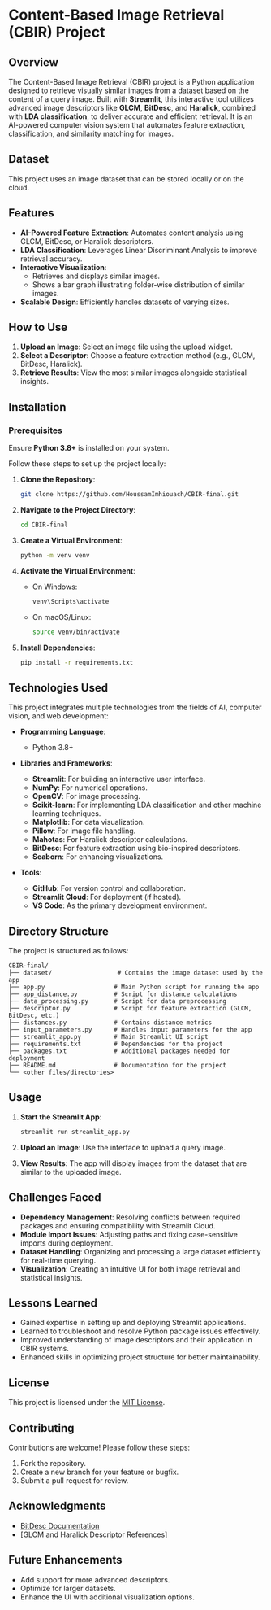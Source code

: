 # Content-Based Image Retrieval (CBIR) Project

## Overview

The Content-Based Image Retrieval (CBIR) project is a Python application designed to retrieve visually similar images from a dataset based on the content of a query image. Built with **Streamlit**, this interactive tool utilizes advanced image descriptors like **GLCM**, **BitDesc**, and **Haralick**, combined with **LDA classification**, to deliver accurate and efficient retrieval. It is an AI-powered computer vision system that automates feature extraction, classification, and similarity matching for images.

## Dataset

This project uses an image dataset that can be stored locally or on the cloud.

## Features

- **AI-Powered Feature Extraction**: Automates content analysis using GLCM, BitDesc, or Haralick descriptors.
- **LDA Classification**: Leverages Linear Discriminant Analysis to improve retrieval accuracy.
- **Interactive Visualization**:
  - Retrieves and displays similar images.
  - Shows a bar graph illustrating folder-wise distribution of similar images.
- **Scalable Design**: Efficiently handles datasets of varying sizes.

## How to Use

1. **Upload an Image**: Select an image file using the upload widget.
2. **Select a Descriptor**: Choose a feature extraction method (e.g., GLCM, BitDesc, Haralick).
3. **Retrieve Results**: View the most similar images alongside statistical insights.

## Installation

### Prerequisites

Ensure **Python 3.8+** is installed on your system.

Follow these steps to set up the project locally:

1. **Clone the Repository**:

   ```bash
   git clone https://github.com/HoussamImhiouach/CBIR-final.git
   ```

2. **Navigate to the Project Directory**:

   ```bash
   cd CBIR-final
   ```

3. **Create a Virtual Environment**:

   ```bash
   python -m venv venv
   ```

4. **Activate the Virtual Environment**:

   - On Windows:
     ```bash
     venv\Scripts\activate
     ```
   - On macOS/Linux:
     ```bash
     source venv/bin/activate
     ```

5. **Install Dependencies**:
   ```bash
   pip install -r requirements.txt
   ```

## Technologies Used

This project integrates multiple technologies from the fields of AI, computer vision, and web development:

- **Programming Language**:

  - Python 3.8+

- **Libraries and Frameworks**:

  - **Streamlit**: For building an interactive user interface.
  - **NumPy**: For numerical operations.
  - **OpenCV**: For image processing.
  - **Scikit-learn**: For implementing LDA classification and other machine learning techniques.
  - **Matplotlib**: For data visualization.
  - **Pillow**: For image file handling.
  - **Mahotas**: For Haralick descriptor calculations.
  - **BitDesc**: For feature extraction using bio-inspired descriptors.
  - **Seaborn**: For enhancing visualizations.

- **Tools**:
  - **GitHub**: For version control and collaboration.
  - **Streamlit Cloud**: For deployment (if hosted).
  - **VS Code**: As the primary development environment.

## Directory Structure

The project is structured as follows:

```
CBIR-final/
├── dataset/                  # Contains the image dataset used by the app
├── app.py                   # Main Python script for running the app
├── app_distance.py          # Script for distance calculations
├── data_processing.py       # Script for data preprocessing
├── descriptor.py            # Script for feature extraction (GLCM, BitDesc, etc.)
├── distances.py             # Contains distance metrics
├── input_parameters.py      # Handles input parameters for the app
├── streamlit_app.py         # Main Streamlit UI script
├── requirements.txt         # Dependencies for the project
├── packages.txt             # Additional packages needed for deployment
├── README.md                # Documentation for the project
└── <other files/directories>
```

## Usage

1. **Start the Streamlit App**:

   ```bash
   streamlit run streamlit_app.py
   ```

2. **Upload an Image**: Use the interface to upload a query image.

3. **View Results**: The app will display images from the dataset that are similar to the uploaded image.

## Challenges Faced

- **Dependency Management**: Resolving conflicts between required packages and ensuring compatibility with Streamlit Cloud.
- **Module Import Issues**: Adjusting paths and fixing case-sensitive imports during deployment.
- **Dataset Handling**: Organizing and processing a large dataset efficiently for real-time querying.
- **Visualization**: Creating an intuitive UI for both image retrieval and statistical insights.

## Lessons Learned

- Gained expertise in setting up and deploying Streamlit applications.
- Learned to troubleshoot and resolve Python package issues effectively.
- Improved understanding of image descriptors and their application in CBIR systems.
- Enhanced skills in optimizing project structure for better maintainability.

## License

This project is licensed under the [MIT License](LICENSE).

## Contributing

Contributions are welcome! Please follow these steps:

1. Fork the repository.
2. Create a new branch for your feature or bugfix.
3. Submit a pull request for review.

## Acknowledgments

- [BitDesc Documentation](https://pypi.org/project/Bitdesc/)
- [GLCM and Haralick Descriptor References]

## Future Enhancements

- Add support for more advanced descriptors.
- Optimize for larger datasets.
- Enhance the UI with additional visualization options.
